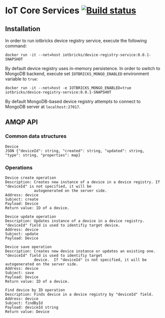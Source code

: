 # IoT Core Services [![Build status](https://api.travis-ci.org/iotbricks/iotbricks.svg)](https://travis-ci.org/iotbricks/iotbricks) 

## Installation

In order to run iotbricks device registry service, execute the following command:

    docker run -it --net=host iotbricks/device-registry-service:0.0.1-SNAPSHOT
    
By default device registry uses in-memory persistence. In order to switch to MongoDB backend, execute set `IOTBRICKS_MONGO_ENABLED`
environment variable to `true`:

    docker run -it --net=host -e IOTBRICKS_MONGO_ENABLED=true iotbricks/device-registry-service:0.0.1-SNAPSHOT
    
By default MongoDB-based device registry attempts to connect to MongoDB server at `localhost:27017`.

## AMQP API

### Common data structures    

    Device
    JSON {"deviceId": string, "created": string, "updated": string, "type": string, "properties": map}

### Operations

    Device create operation
    Description: Creates new instance of a device in a device registry. If "deviceId" is not specified, it will be 
                 autogenerated on the server side. 
    Address: device
    Subject: create
    Payload: Device
    Return value: ID of a device.
    
    Device update operation
    Description: Updates instance of a device in a device registry. "deviceId" field is used to identifiy target device.
    Address: device
    Subject: update
    Payload: Device

    Device save operation
    Description: Creates new device instance or updates an existing one. "deviceId" field is used to identifiy target 
                 device.  If "deviceId" is not specified, it will be autogenerated on the server side.
    Address: device
    Subject: save
    Payload: Device
    Return value: ID of a device.

    Find device by ID operation
    Description: Finds device in a device registry by "deviceId" field.
    Address: device
    Subject: findById
    Payload: deviceId string
    Return value: Device